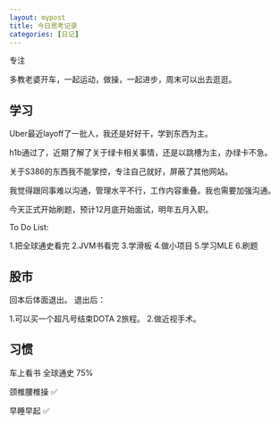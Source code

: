 ```yaml
---
layout: mypost
title: 今日思考记录
categories: [日记]
---
```


专注

多教老婆开车，一起运动，做操，一起进步，周末可以出去逛逛。

## 学习

Uber最近layoff了一批人，我还是好好干，学到东西为主。

h1b通过了，近期了解了关于绿卡相关事情，还是以跳槽为主，办绿卡不急。

关于S386的东西我不能掌控，专注自己就好，屏蔽了其他网站。

我觉得跟同事难以沟通，管理水平不行，工作内容重叠。我也需要加强沟通。

今天正式开始刷题，预计12月底开始面试，明年五月入职。


To Do List:

1.把全球通史看完
2.JVM书看完
3.学滑板
4.做小项目
5.学习MLE
6.刷题


## 股市

回本后体面退出。 退出后：

1.可以买一个超凡号结束DOTA 2旅程。
2.做近视手术。 

## 习惯
车上看书 全球通史 75%

颈椎腰椎操 ✅

早睡早起 ✅